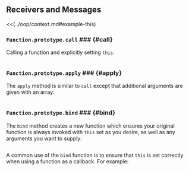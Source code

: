 Receivers and Messages
----------------------

<<(../oop/context.md#example-this)

### `Function.prototype.call` ### {#call}

Calling a function and explicitly setting `this`:

~~~ {.javascript insert="../../../src/examples/js/call.js"}
~~~

### `Function.prototype.apply` ### {#apply}

The `apply` method is similar to `call` except that additional
arguments are given with an array:

~~~ {.javascript insert="../../../src/examples/js/apply.js"}
~~~

### `Function.prototype.bind` ### {#bind}

The `bind` method creates a new function which ensures your original
function is always invoked with `this` set as you desire, as well as
any arguments you want to supply:

~~~ {.javascript insert="../../../src/examples/js/bind.js" token="simple"}
~~~

<div class="notes">

A common use of the `bind` function is to ensure that `this` is set
correctly when using a function as a callback.  For example:

~~~ {.javascript insert="../../../src/examples/js/bind.js" token="callback"}
~~~

</div>
